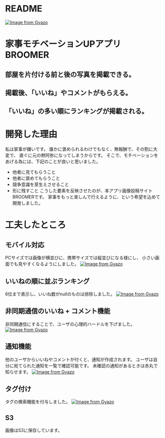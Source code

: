 # README
[![Image from Gyazo](https://i.gyazo.com/b973203f74c582402a1f9dc804ddc55b.jpg)](https://gyazo.com/b973203f74c582402a1f9dc804ddc55b)


# 家事モチベーションUPアプリ BROOMER
## 部屋を片付ける前と後の写真を掲載できる。
## 掲載後、「いいね」やコメントがもらえる。
## 「いいね」の多い順にランキングが掲載される。

# 開発した理由
私は家事が嫌いです。
誰かに褒められるわけでもなく、無報酬で、その割に大変で、
直ぐに元の黙阿弥になってしまうからです。
そこで、モチベーションをあげる為には、下記のことが良いと思いました。
  - 他者に見てもらうこと
  - 他者に褒めてもらうこと
  - 競争意識を芽生えさせること
  - 形に残すこと
こうした要素を反映させたのが、本アプリ画像投稿サイトBROOMERです。
家事をもっと楽しんで行えるように、という希望を込めて開発しました。

# 工夫したところ
## モバイル対応
  PCサイズでは画像が横並びに、携帯サイズでは縦並びになる様にし、
  小さい画面でも見やすくなるようにしました。
  [![Image from Gyazo](https://i.gyazo.com/9db4bce63aacc3b45b4ac7689b403409.jpg)](https://gyazo.com/9db4bce63aacc3b45b4ac7689b403409)

## いいねの順に並ぶランキング
  6位まで表示し、いいね数がnullのものは排除しました。
  [![Image from Gyazo](https://i.gyazo.com/a2a747013bf4c56fc8bc1ea11057128c.jpg)](https://gyazo.com/a2a747013bf4c56fc8bc1ea11057128c)

## 非同期通信のいいね + コメント機能
  非同期通信にすることで、ユーザの心理的ハードルを下げました。
  [![Image from Gyazo](https://i.gyazo.com/5f776b853f44c639174996a1787b6a82.png)](https://gyazo.com/5f776b853f44c639174996a1787b6a82)

## 通知機能
  他のユーザからいいねやコメントが付くと、通知が作成されます。
  ユーザは自分に宛てられた通知を一覧で確認可能です。
  未確認の通知があるときは赤丸で知らせます。
  [![Image from Gyazo](https://i.gyazo.com/00193cdb2c4df486b4ebdedfe0706d99.png)](https://gyazo.com/00193cdb2c4df486b4ebdedfe0706d99)

## タグ付け
  タグの検索機能を付与しました。
  [![Image from Gyazo](https://i.gyazo.com/a3a59693241804e4f82c9d1c6a581cfc.jpg)](https://gyazo.com/a3a59693241804e4f82c9d1c6a581cfc)

## S3
  画像はS3に保存しています。
